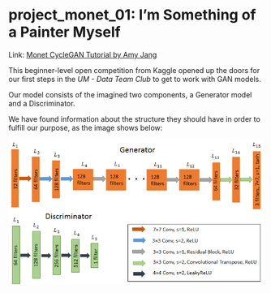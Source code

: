 # project_monet_01: I’m Something of a Painter Myself

Link: [Monet CycleGAN Tutorial by Amy Jang](https://www.kaggle.com/code/amyjang/monet-cyclegan-tutorial)

This beginner-level open competition from Kaggle opened up the doors for our first steps in the _UM - Data Team Club_ to get to work with GAN models.

Our model consists of the imagined two components, a Generator model and a Discriminator.

We have found information about the structure they should have in order to fulfill our purpose, as the image shows below:

![image (2).png](<image.png>)
